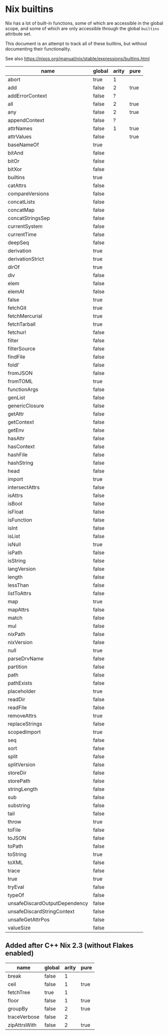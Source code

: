 Nix builtins
============

Nix has a lot of built-in functions, some of which are accessible in
the global scope, and some of which are only accessible through the
global `builtins` attribute set.

This document is an attempt to track all of these builtins, but
without documenting their functionality.

See also https://nixos.org/manual/nix/stable/expressions/builtins.html

| name                          | global | arity | pure |
|-------------------------------|--------|-------|------|
| abort                         | true   | 1     |      |
| add                           | false  | 2     | true |
| addErrorContext               | false  | ?     |      |
| all                           | false  | 2     | true |
| any                           | false  | 2     | true |
| appendContext                 | false  | ?     |      |
| attrNames                     | false  | 1     | true |
| attrValues                    | false  |       | true |
| baseNameOf                    | true   |       |      |
| bitAnd                        | false  |       |      |
| bitOr                         | false  |       |      |
| bitXor                        | false  |       |      |
| builtins                      | true   |       |      |
| catAttrs                      | false  |       |      |
| compareVersions               | false  |       |      |
| concatLists                   | false  |       |      |
| concatMap                     | false  |       |      |
| concatStringsSep              | false  |       |      |
| currentSystem                 | false  |       |      |
| currentTime                   | false  |       |      |
| deepSeq                       | false  |       |      |
| derivation                    | true   |       |      |
| derivationStrict              | true   |       |      |
| dirOf                         | true   |       |      |
| div                           | false  |       |      |
| elem                          | false  |       |      |
| elemAt                        | false  |       |      |
| false                         | true   |       |      |
| fetchGit                      | true   |       |      |
| fetchMercurial                | true   |       |      |
| fetchTarball                  | true   |       |      |
| fetchurl                      | false  |       |      |
| filter                        | false  |       |      |
| filterSource                  | false  |       |      |
| findFile                      | false  |       |      |
| foldl'                        | false  |       |      |
| fromJSON                      | false  |       |      |
| fromTOML                      | true   |       |      |
| functionArgs                  | false  |       |      |
| genList                       | false  |       |      |
| genericClosure                | false  |       |      |
| getAttr                       | false  |       |      |
| getContext                    | false  |       |      |
| getEnv                        | false  |       |      |
| hasAttr                       | false  |       |      |
| hasContext                    | false  |       |      |
| hashFile                      | false  |       |      |
| hashString                    | false  |       |      |
| head                          | false  |       |      |
| import                        | true   |       |      |
| intersectAttrs                | false  |       |      |
| isAttrs                       | false  |       |      |
| isBool                        | false  |       |      |
| isFloat                       | false  |       |      |
| isFunction                    | false  |       |      |
| isInt                         | false  |       |      |
| isList                        | false  |       |      |
| isNull                        | true   |       |      |
| isPath                        | false  |       |      |
| isString                      | false  |       |      |
| langVersion                   | false  |       |      |
| length                        | false  |       |      |
| lessThan                      | false  |       |      |
| listToAttrs                   | false  |       |      |
| map                           | true   |       |      |
| mapAttrs                      | false  |       |      |
| match                         | false  |       |      |
| mul                           | false  |       |      |
| nixPath                       | false  |       |      |
| nixVersion                    | false  |       |      |
| null                          | true   |       |      |
| parseDrvName                  | false  |       |      |
| partition                     | false  |       |      |
| path                          | false  |       |      |
| pathExists                    | false  |       |      |
| placeholder                   | true   |       |      |
| readDir                       | false  |       |      |
| readFile                      | false  |       |      |
| removeAttrs                   | true   |       |      |
| replaceStrings                | false  |       |      |
| scopedImport                  | true   |       |      |
| seq                           | false  |       |      |
| sort                          | false  |       |      |
| split                         | false  |       |      |
| splitVersion                  | false  |       |      |
| storeDir                      | false  |       |      |
| storePath                     | false  |       |      |
| stringLength                  | false  |       |      |
| sub                           | false  |       |      |
| substring                     | false  |       |      |
| tail                          | false  |       |      |
| throw                         | true   |       |      |
| toFile                        | false  |       |      |
| toJSON                        | false  |       |      |
| toPath                        | false  |       |      |
| toString                      | true   |       |      |
| toXML                         | false  |       |      |
| trace                         | false  |       |      |
| true                          | true   |       |      |
| tryEval                       | false  |       |      |
| typeOf                        | false  |       |      |
| unsafeDiscardOutputDependency | false  |       |      |
| unsafeDiscardStringContext    | false  |       |      |
| unsafeGetAttrPos              | false  |       |      |
| valueSize                     | false  |       |      |

## Added after C++ Nix 2.3 (without Flakes enabled)

| name          | global | arity | pure  |
|---------------|--------|-------|-------|
| break         | false  | 1     |       |
| ceil          | false  | 1     | true  |
| fetchTree     | true   | 1     |       |
| floor         | false  | 1     | true  |
| groupBy       | false  | 2     | true  |
| traceVerbose  | false  | 2     |       |
| zipAttrsWith  | false  | 2     | true  |
